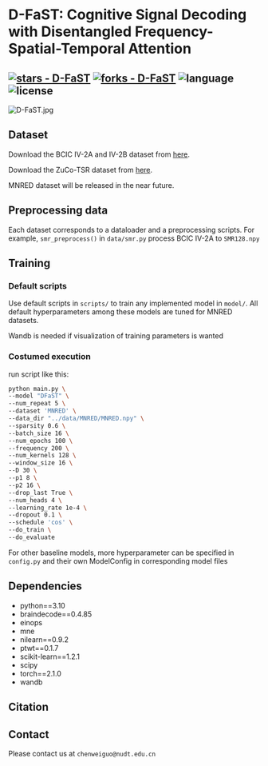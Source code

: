 # D-FaST: Cognitive Signal Decoding with Disentangled Frequency-Spatial-Temporal Attention

[![stars - D-FaST](https://img.shields.io/github/stars/AdFiFi/D-FaST?style=social)](https://github.com/AdFiFi/D-FaST)
[![forks - D-FaST](https://img.shields.io/github/forks/AdFiFi/D-FaST?style=social)](https://github.com/AdFiFi/D-FaST)
![language](https://img.shields.io/github/languages/top/AdFiFi/D-FaST?color=lightgrey)
![license](https://img.shields.io/github/license/AdFiFi/D-FaST)
---

![D-FaST.jpg](https://github.com/AdFiFi/D-FaST/raw/main/pictures/D-FaST.jpg)

## Dataset

Download the BCIC IV-2A and IV-2B dataset from [here](https://www.bbci.de/competition/iv/index.html).

Download the ZuCo-TSR dataset from [here](https://osf.io/q3zws/).

MNRED dataset will be released in the near future.

## Preprocessing data

Each dataset corresponds to a dataloader and a preprocessing scripts. 
For example, ```smr_preprocess()``` in ```data/smr.py``` process BCIC IV-2A to ```SMR128.npy``` 

## Training

### Default scripts
Use default scripts in ```scripts/``` to train any implemented model in ```model/```. 
All default hyperparameters among these models are tuned for MNRED datasets.

Wandb is needed if visualization of training parameters is wanted

### Costumed execution

run script like this:
```bash
python main.py \
--model "DFaST" \
--num_repeat 5 \
--dataset 'MNRED' \
--data_dir "../data/MNRED/MNRED.npy" \
--sparsity 0.6 \
--batch_size 16 \
--num_epochs 100 \
--frequency 200 \
--num_kernels 128 \
--window_size 16 \
--D 30 \
--p1 8 \
--p2 16 \
--drop_last True \
--num_heads 4 \
--learning_rate 1e-4 \
--dropout 0.1 \
--schedule 'cos' \
--do_train \
--do_evaluate
```
For other baseline models, more hyperparameter can be specified in ```config.py``` 
and their own ModelConfig in corresponding model files

## Dependencies
- python==3.10
- braindecode==0.4.85
- einops
- mne
- nilearn==0.9.2
- ptwt==0.1.7
- scikit-learn==1.2.1
- scipy
- torch==2.1.0
- wandb

## Citation

## Contact

Please contact us at ```chenweiguo@nudt.edu.cn```